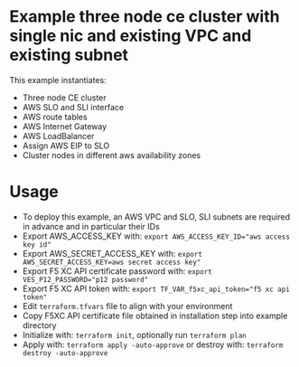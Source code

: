 # Example three node ce cluster with single nic and existing VPC and existing subnet

This example instantiates:

- Three node CE cluster
- AWS SLO and SLI interface
- AWS route tables
- AWS Internet Gateway
- AWS LoadBalancer
- Assign AWS EIP to SLO
- Cluster nodes in different aws availability zones

# Usage

- To deploy this example, an AWS VPC and SLO, SLI subnets are required in advance and in particular their IDs
- Export AWS_ACCESS_KEY with: `export AWS_ACCESS_KEY_ID="aws access key id"`
- Export AWS_SECRET_ACCESS_KEY with: `export AWS_SECRET_ACCESS_KEY=aws secret access key"`
- Export F5 XC API certificate password with: `export VES_P12_PASSWORD="p12 password"`
- Export F5 XC API token with: `export TF_VAR_f5xc_api_token="f5 xc api token"`
- Edit `terraform.tfvars` file to align with your environment
- Copy F5XC API certificate file obtained in installation step into example directory
- Initialize with: `terraform init`, optionally run `terraform plan`
- Apply with: `terraform apply -auto-approve` or destroy with: `terraform destroy -auto-approve`